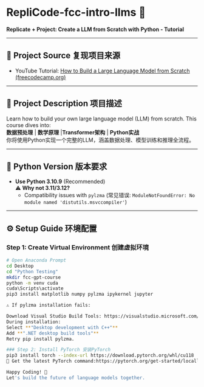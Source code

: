# RepliCode-fcc-intro-llms 🚀  
**Replicate + Project: Create a LLM from Scratch with Python - Tutorial**  

---

## 📜 Project Source 复现项目来源  
- YouTube Tutorial: [How to Build a Large Language Model from Scratch (freecodecamp.org)](https://www.youtube.com/watch?v=UU1WVnMk4E8)  

---

## 🎯 Project Description 项目描述  
Learn how to build your own large language model (LLM) from scratch. This course dives into:  
**数据预处理** | ​**数学原理** | ​**Transformer架构** | ​**Python实战**  
你将使用Python实现一个完整的LLM，涵盖数据处理、模型训练和推理全流程。  

---

## 🐍 Python Version 版本要求  
- ​**Use Python 3.10.9** (Recommended)  
  ⚠️ ​**Why not 3.11/3.12?**  
  - Compatibility issues with `pylzma` (常见错误: `ModuleNotFoundError: No module named 'distutils.msvccompiler'`)

---

## ⚙️ Setup Guide 环境配置  

### Step 1: Create Virtual Environment 创建虚拟环境  
```bash
# Open Anaconda Prompt
cd Desktop
cd "Python Testing"
mkdir fcc-gpt-course
python -m venv cuda
cuda\Scripts\activate
pip3 install matplotlib numpy pylzma ipykernel jupyter

⚠️ ​If pylzma installation fails:

Download ​Visual Studio Build Tools: https://visualstudio.microsoft.com/visual-cpp-build-tools/
During installation:
Select ​**"Desktop development with C++"**
Add ​**".NET desktop build tools"**
Retry pip install pylzma.

### Step 2: Install PyTorch 安装PyTorch
pip3 install torch --index-url https://download.pytorch.org/whl/cu118
🔗 Get the latest PyTorch command:https://pytorch.org/get-started/locally/

Happy Coding! 🦾
Let's build the future of language models together. 

